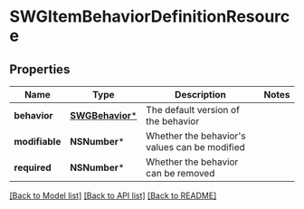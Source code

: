 # SWGItemBehaviorDefinitionResource

## Properties
Name | Type | Description | Notes
------------ | ------------- | ------------- | -------------
**behavior** | [**SWGBehavior***](SWGBehavior.md) | The default version of the behavior | 
**modifiable** | **NSNumber*** | Whether the behavior&#39;s values can be modified | 
**required** | **NSNumber*** | Whether the behavior can be removed | 

[[Back to Model list]](../README.md#documentation-for-models) [[Back to API list]](../README.md#documentation-for-api-endpoints) [[Back to README]](../README.md)


